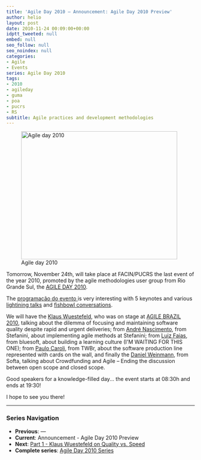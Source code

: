```yaml
---
title: 'Agile Day 2010 – Announcement: Agile Day 2010 Preview'
author: helio
layout: post
date: 2010-11-24 00:09:00+00:00
idptt_tweeted: null
embed: null
seo_follow: null
seo_noindex: null
categories:
- Agile
- Events
series: Agile Day 2010
tags:
- 2010
- agileday
- guma
- poa
- pucrs
- RS
subtitle: Agile practices and development methodologies
---
```


<figure id="attachment_217" style="width: 417px" class="wp-caption aligncenter">
<img class="size-full wp-image-217" src="/uploads/2010/11/agileday2010.jpg" alt="Agile day 2010" width="417" height="342" srcset="/uploads/2010/11/agileday2010.jpg 417w, /uploads/2010/11/agileday2010-300x246.jpg 300w" sizes="(max-width: 417px) 100vw, 417px" />
<figcaption class="wp-caption-text">Agile day 2010</figcaption>
</figure>
Tomorrow, November 24th, will take place at FACIN/PUCRS the last event of the year 2010, promoted by the agile methodologies user group from Rio Grande Sul, the <a title="AGILEDAY 2010" href="http://sites.google.com/site/agileday2010/" target="_blank">AGILE DAY 2010</a>.

The <a title="Programação" href="http://sites.google.com/site/agileday2010/Home/programacao" target="_self">programação do evento </a> is very interesting with 5 keynotes and various <a title="Lightining talk" href="http://en.wikipedia.org/wiki/Lightning_Talk" target="_blank">lightining talks</a> and <a title="Fishbowl conversation" href="http://en.wikipedia.org/wiki/Fishbowl_(conversation)" target="_self">fishbowl conversations</a>.

We will have the <a title="Klaus" href="http://twitter.com/klauswuestefeld" target="_blank">Klaus Wuestefeld</a>, who was on stage at <a title="AGILE BRAZIL2010" href="http://www.agilebrazil.com/2010/pt/index.html" target="_blank">AGILE BRAZIL 2010</a>, talking about the dilemma of focusing and maintaining software quality despite rapid and urgent deliveries; from <a title="André Nascimento" href="http://twitter.com/alnascimento" target="_blank">André Nascimento</a>, from Stefanini, about implementing agile methods at Stefanini; from <a title="Luiz Faias" href="http://twitter.com/luizfaias" target="_blank">Luiz Faias</a>, from bluesoft, about building a learning culture (I'M WAITING FOR THIS ONE); from <a title="Paulo Caroli" href="http://twitter.com/paulocaroli" target="_blank">Paulo Caroli</a>, from TWBr, about the software production line represented with cards on the wall, and finally the <a title="DAniel Weinmann" href="http://twitter.com/danielweinmann" target="_blank">Daniel Weinmann</a>, from Softa, talking about Crowdfunding and Agile – Ending the discussion between open scope and closed scope.

Good speakers for a knowledge-filled day... the event starts at 08:30h and ends at 19:30!

I hope to see you there!

---

### **Series Navigation**

- **Previous**: —
- **Current**: Announcement - Agile Day 2010 Preview
- **Next**: [Part 1 - Klaus Wuestefeld on Quality vs. Speed](../2010-11-24-agile-day-2010-klaus-wuestefeld/)
- **Complete series**: [Agile Day 2010 Series](/series/agile-day-2010/)
